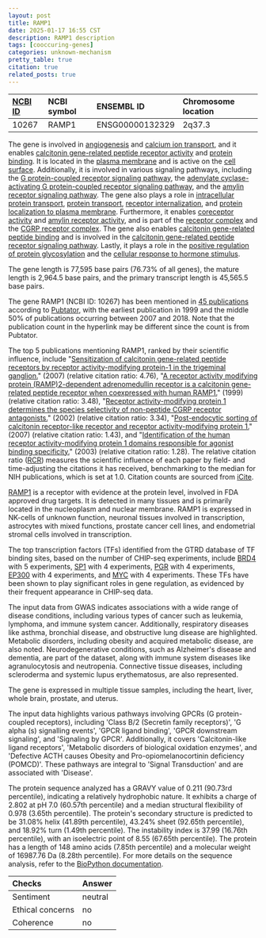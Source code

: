 ```yaml
---
layout: post
title: RAMP1
date: 2025-01-17 16:55 CST
description: RAMP1 description
tags: [cooccuring-genes]
categories: unknown-mechanism
pretty_table: true
citation: true
related_posts: true
---
```




| [NCBI ID](https://www.ncbi.nlm.nih.gov/gene/10267) | NCBI symbol | ENSEMBL ID | Chromosome location |
| :-------- | :------- | :-------- | :------- |
| 10267  | RAMP1 | ENSG00000132329 | 2q37.3 |



The gene is involved in [angiogenesis](https://amigo.geneontology.org/amigo/term/GO:0001525) and [calcium ion transport](https://amigo.geneontology.org/amigo/term/GO:0006816), and it enables [calcitonin gene-related peptide receptor activity](https://amigo.geneontology.org/amigo/term/GO:0001635) and [protein binding](https://amigo.geneontology.org/amigo/term/GO:0005515). It is located in the [plasma membrane](https://amigo.geneontology.org/amigo/term/GO:0005886) and is active on the [cell surface](https://amigo.geneontology.org/amigo/term/GO:0009986). Additionally, it is involved in various signaling pathways, including the [G protein-coupled receptor signaling pathway](https://amigo.geneontology.org/amigo/term/GO:0007186), the [adenylate cyclase-activating G protein-coupled receptor signaling pathway](https://amigo.geneontology.org/amigo/term/GO:0007189), and the [amylin receptor signaling pathway](https://amigo.geneontology.org/amigo/term/GO:0097647). The gene also plays a role in [intracellular protein transport](https://amigo.geneontology.org/amigo/term/GO:0006886), [protein transport](https://amigo.geneontology.org/amigo/term/GO:0015031), [receptor internalization](https://amigo.geneontology.org/amigo/term/GO:0031623), and [protein localization to plasma membrane](https://amigo.geneontology.org/amigo/term/GO:0072659). Furthermore, it enables [coreceptor activity](https://amigo.geneontology.org/amigo/term/GO:0015026) and [amylin receptor activity](https://amigo.geneontology.org/amigo/term/GO:0097643), and is part of the [receptor complex](https://amigo.geneontology.org/amigo/term/GO:0043235) and the [CGRP receptor complex](https://amigo.geneontology.org/amigo/term/GO:1990406). The gene also enables [calcitonin gene-related peptide binding](https://amigo.geneontology.org/amigo/term/GO:1990407) and is involved in the [calcitonin gene-related peptide receptor signaling pathway](https://amigo.geneontology.org/amigo/term/GO:1990408). Lastly, it plays a role in the [positive regulation of protein glycosylation](https://amigo.geneontology.org/amigo/term/GO:0060050) and the [cellular response to hormone stimulus](https://amigo.geneontology.org/amigo/term/GO:0032870).


The gene length is 77,595 base pairs (76.73% of all genes), the mature length is 2,964.5 base pairs, and the primary transcript length is 45,565.5 base pairs.


The gene RAMP1 (NCBI ID: 10267) has been mentioned in [45 publications](https://pubmed.ncbi.nlm.nih.gov/?term=%22RAMP1%22) according to [Pubtator](https://academic.oup.com/nar/article/47/W1/W587/5494727), with the earliest publication in 1999 and the middle 50% of publications occurring between 2007 and 2018. Note that the publication count in the hyperlink may be different since the count is from Pubtator.


The top 5 publications mentioning RAMP1, ranked by their scientific influence, include "[Sensitization of calcitonin gene-related peptide receptors by receptor activity-modifying protein-1 in the trigeminal ganglion.](https://pubmed.ncbi.nlm.nih.gov/17344407)" (2007) (relative citation ratio: 4.76), "[A receptor activity modifying protein (RAMP)2-dependent adrenomedullin receptor is a calcitonin gene-related peptide receptor when coexpressed with human RAMP1.](https://pubmed.ncbi.nlm.nih.gov/10342881)" (1999) (relative citation ratio: 3.48), "[Receptor activity-modifying protein 1 determines the species selectivity of non-peptide CGRP receptor antagonists.](https://pubmed.ncbi.nlm.nih.gov/11847213)" (2002) (relative citation ratio: 3.34), "[Post-endocytic sorting of calcitonin receptor-like receptor and receptor activity-modifying protein 1.](https://pubmed.ncbi.nlm.nih.gov/17310067)" (2007) (relative citation ratio: 1.43), and "[Identification of the human receptor activity-modifying protein 1 domains responsible for agonist binding specificity.](https://pubmed.ncbi.nlm.nih.gov/12684503)" (2003) (relative citation ratio: 1.28). The relative citation ratio ([RCR](https://journals.plos.org/plosbiology/article?id=10.1371/journal.pbio.1002541)) measures the scientific influence of each paper by field- and time-adjusting the citations it has received, benchmarking to the median for NIH publications, which is set at 1.0. Citation counts are sourced from [iCite](https://icite.od.nih.gov).


[RAMP1](https://www.proteinatlas.org/ENSG00000132329-RAMP1) is a receptor with evidence at the protein level, involved in FDA approved drug targets. It is detected in many tissues and is primarily located in the nucleoplasm and nuclear membrane. RAMP1 is expressed in NK-cells of unknown function, neuronal tissues involved in transcription, astrocytes with mixed functions, prostate cancer cell lines, and endometrial stromal cells involved in transcription.


The top transcription factors (TFs) identified from the GTRD database of TF binding sites, based on the number of CHIP-seq experiments, include [BRD4](https://www.ncbi.nlm.nih.gov/gene/23476) with 5 experiments, [SP1](https://www.ncbi.nlm.nih.gov/gene/6667) with 4 experiments, [PGR](https://www.ncbi.nlm.nih.gov/gene/5241) with 4 experiments, [EP300](https://www.ncbi.nlm.nih.gov/gene/2033) with 4 experiments, and [MYC](https://www.ncbi.nlm.nih.gov/gene/4609) with 4 experiments. These TFs have been shown to play significant roles in gene regulation, as evidenced by their frequent appearance in CHIP-seq data.



The input data from GWAS indicates associations with a wide range of disease conditions, including various types of cancer such as leukemia, lymphoma, and immune system cancer. Additionally, respiratory diseases like asthma, bronchial disease, and obstructive lung disease are highlighted. Metabolic disorders, including obesity and acquired metabolic disease, are also noted. Neurodegenerative conditions, such as Alzheimer's disease and dementia, are part of the dataset, along with immune system diseases like agranulocytosis and neutropenia. Connective tissue diseases, including scleroderma and systemic lupus erythematosus, are also represented.



The gene is expressed in multiple tissue samples, including the heart, liver, whole brain, prostate, and uterus.


The input data highlights various pathways involving GPCRs (G protein-coupled receptors), including 'Class B/2 (Secretin family receptors)', 'G alpha (s) signalling events', 'GPCR ligand binding', 'GPCR downstream signaling', and 'Signaling by GPCR'. Additionally, it covers 'Calcitonin-like ligand receptors', 'Metabolic disorders of biological oxidation enzymes', and 'Defective ACTH causes Obesity and Pro-opiomelanocortinin deficiency (POMCD)'. These pathways are integral to 'Signal Transduction' and are associated with 'Disease'.



The protein sequence analyzed has a GRAVY value of 0.211 (90.73rd percentile), indicating a relatively hydrophobic nature. It exhibits a charge of 2.802 at pH 7.0 (60.57th percentile) and a median structural flexibility of 0.978 (3.65th percentile). The protein's secondary structure is predicted to be 31.08% helix (41.89th percentile), 43.24% sheet (92.65th percentile), and 18.92% turn (1.49th percentile). The instability index is 37.99 (16.76th percentile), with an isoelectric point of 8.55 (67.65th percentile). The protein has a length of 148 amino acids (7.85th percentile) and a molecular weight of 16987.76 Da (8.28th percentile). For more details on the sequence analysis, refer to the [BioPython documentation](https://biopython.org/docs/1.75/api/Bio.SeqUtils.ProtParam.html).





| Checks    | Answer |
| :-------- | :------- |
| Sentiment  | neutral   |
| Ethical concerns | no     |
| Coherence    | no    |